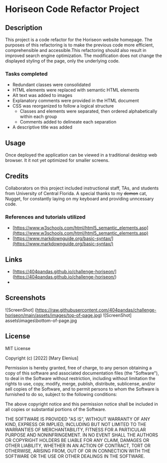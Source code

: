 # Horiseon Code Refactor Project

## Description

This project is a code refactor for the Horiseon website homepage. The purposes of this refactoring is to make the previous code more efficient, comprehensible and accessible.This refactoring should also result in improved search engine optimization. The modification does not change the displayed styling of the page, only the underlying code.

### Tasks completed
* Redundant classes were consolidated
* HTML elements were replaced with semantic HTML elements
* Alt text was added to images
* Explanatory comments were provided in the HTML document
* CSS was reorganized to follow a logical structure
    * Classes and elements were separated, then ordered alphabetically within each group
    * Comments added to delineate each separation
* A descriptive title was added

## Usage

Once deployed the application can be viewed in a traditional desktop web browser.  It it not yet optimized for smaller screens.

## Credits
Collaborators on this project included instructional staff, TAs, and students from University of Central Florida.
A special thanks to my ~~demon~~ cat, Nugget, for constantly laying on my keyboard and providing unncessary code.

### References and tutorials utilized
* [https://www.w3schools.com/html/html5_semantic_elements.asp](https://www.w3schools.com/html/html5_semantic_elements.asp)
* [https://www.markdownguide.org/basic-syntax/](https://www.markdownguide.org/basic-syntax/)

## Links
* [https://404pandas.github.io/challenge-horiseon/] (https://404pandas.github.io/challenge-horiseon/)
* 

## Screenshots
![ScreenShot] (https://raw.githubusercontent.com/404pandas/challenge-horiseon/main/assets/images/top-of-page.jpg)
![ScreenShot] assets\images\bottom-of-page.jpg

## License

MIT License

Copyright (c) [2022] [Mary Elenius]

Permission is hereby granted, free of charge, to any person obtaining a copy
of this software and associated documentation files (the "Software"), to deal
in the Software without restriction, including without limitation the rights
to use, copy, modify, merge, publish, distribute, sublicense, and/or sell
copies of the Software, and to permit persons to whom the Software is
furnished to do so, subject to the following conditions:

The above copyright notice and this permission notice shall be included in all
copies or substantial portions of the Software.

THE SOFTWARE IS PROVIDED "AS IS", WITHOUT WARRANTY OF ANY KIND, EXPRESS OR
IMPLIED, INCLUDING BUT NOT LIMITED TO THE WARRANTIES OF MERCHANTABILITY,
FITNESS FOR A PARTICULAR PURPOSE AND NONINFRINGEMENT. IN NO EVENT SHALL THE
AUTHORS OR COPYRIGHT HOLDERS BE LIABLE FOR ANY CLAIM, DAMAGES OR OTHER
LIABILITY, WHETHER IN AN ACTION OF CONTRACT, TORT OR OTHERWISE, ARISING FROM,
OUT OF OR IN CONNECTION WITH THE SOFTWARE OR THE USE OR OTHER DEALINGS IN THE
SOFTWARE.